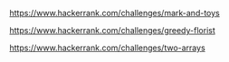 https://www.hackerrank.com/challenges/mark-and-toys

https://www.hackerrank.com/challenges/greedy-florist

https://www.hackerrank.com/challenges/two-arrays

